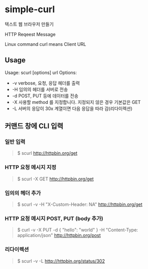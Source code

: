 # simple-curl
텍스트 웹 브라우저 만들기 

HTTP Reqeest Message 

Linux command curl means Client URL

## Usage
Usage: scurl [options] url
Options:
- -v                 verbose, 요청, 응답 헤더를 출력
- -H <line>          임의의 헤더를 서버로 전송
- -d <data>          POST, PUT 등에 데이터를 전송
- -X <command>       사용할 method 를 지정합니다. 지정되지 않은 경우 기본값은 GET
- -L                 서버의 응답이 30x 계열이면 다음 응답을 따라 감(리다이렉션)

## 커맨드 창에 CLI 입력
### 일반 입력
> $ scurl http://httpbin.org/get

### HTTP 요청 메시지 지정
> $ scurl -X GET http://httpbin.org/get

### 임의의 헤더 추가
> $ scurl -v -H "X-Custom-Header: NA" http://httpbin.org/get

### HTTP 요청 메시지 POST, PUT (body 추가)
> $ curl -v -X PUT -d { "hello": "world" } -H "Content-Type: application/json" http://httpbin.org/post

### 리다이렉션
> $ scurl -v  -L http://httpbin.org/status/302
